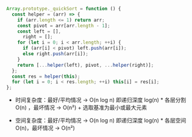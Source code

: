 ```js
Array.prototype._quickSort = function () {
  const helper = (arr) => {
    if (arr.length <= 1) return arr;
    const pivot = arr[arr.length - 1];
    const left = [],
      right = [];
    for (let i = 0; i < arr.length; ++i) {
      if (arr[i] < pivot) left.push(arr[i]);
      else right.push(arr[i]);
    }
    return [...helper(left), pivot, ...helper(right)];
  };
  const res = helper(this);
  for (let i = 0; i < res.length; ++i) this[i] = res[i];
};
```

- 时间复杂度：最好/平均情况 -> O(n log n) 即递归深度 log(n) \* 各层分割 O(n) ，最坏情况 -> O(n²) + 选取基准为最小或最大元素
* 空间复杂度：最好/平均情况 -> O(n log n) 即递归深度 log(n) \* 各层空间 O(n)，最坏情况 -> O(n²)
